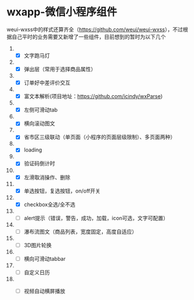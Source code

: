 # wxapp-微信小程序组件
weui-wxss中的样式还算齐全（<a href="https://github.com/weui/weui-wxss" target='_blank'>https://github.com/weui/weui-wxss</a>），不过根据自己平时的业务需要又新增了一些组件，目前想到的暂时为以下几个

 1. - [x] 文字跑马灯
 2. - [x] 弹出层（常用于选择商品属性）
 3. - [x] 订单好中差评价交互
 4. - [x] 富文本解析(项目地址：<a href="https://github.com/icindy/wxParse" target="_blank">https://github.com/icindy/wxParse</a>)
 5. - [x] 左侧可滑动tab
 6. - [x] 横向滚动图文
 7. - [x] 省市区三级联动（单页面（小程序的页面层级限制）、多页面两种）
 8. - [x] loading
 9. - [x] 验证码倒计时
 9. - [x] 左滑取消操作、删除
 10. - [x] 单选按钮，复选按钮，on/off开关
 11. - [x] checkbox全选/全不选
 12. - [ ] alert提示（错误，警告，成功，加载，icon可选，文字可配置）
 13. - [ ] 瀑布流图文（商品列表，宽度固定，高度自适应）
 14. - [ ] 3D图片轮换
 15. - [ ] 横向可滑动tabbar
 16. - [ ] 自定义日历
 17. - [ ] 视频自动横屏播放


